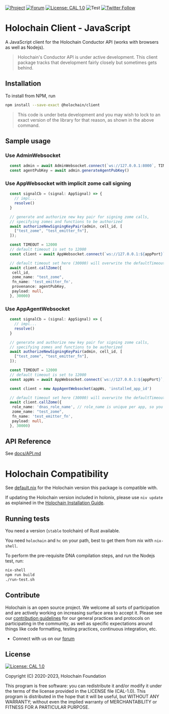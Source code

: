 [![Project](https://img.shields.io/badge/Project-Holochain-blue.svg?style=flat-square)](http://holochain.org/)
[![Forum](https://img.shields.io/badge/Forum-forum%2eholochain%2enet-blue.svg?style=flat-square)](https://forum.holochain.org)
[![License: CAL 1.0](https://img.shields.io/badge/License-CAL%201.0-blue.svg)](https://github.com/holochain/cryptographic-autonomy-license)
![Test](https://github.com/holochain/holochain-client-js/actions/workflows/test.yml/badge.svg?branch=main)
[![Twitter Follow](https://img.shields.io/twitter/follow/holochain.svg?style=social&label=Follow)](https://twitter.com/holochain)

# Holochain Client - JavaScript

A JavaScript client for the Holochain Conductor API (works with browsers as well as Nodejs).

> Holochain's Conductor API is under active development. This client package tracks that development fairly closely but sometimes gets behind.

## Installation

To install from NPM, run
```bash
npm install --save-exact @holochain/client
```

> This code is under beta development and you may wish to lock to an exact version of the library for that reason, as shown in the above command.

## Sample usage

### Use AdminWebsocket
```typescript
  const admin = await AdminWebsocket.connect(`ws://127.0.0.1:8000`, TIMEOUT)
  const agentPubKey = await admin.generateAgentPubKey()
```

### Use AppWebsocket with implicit zome call signing
```typescript
  const signalCb = (signal: AppSignal) => {
    // impl...
    resolve()
  }

  // generate and authorize new key pair for signing zome calls,
  // specifying zomes and functions to be authorized
  await authorizeNewSigningKeyPair(admin, cell_id, [
    ["test_zome", "test_emitter_fn"],
  ]);

  const TIMEOUT = 12000
  // default timeout is set to 12000
  const client = await AppWebsocket.connect(`ws://127.0.0.1:${appPort}`, TIMEOUT, signalCb)

  // default timeout set here (30000) will overwrite the defaultTimeout(12000) set above
  await client.callZome({
   cell_id,
   zome_name: "test_zome",
   fn_name: 'test_emitter_fn',
   provenance: agentPubKey,
   payload: null,
  }, 30000)
```

### Use AppAgentWebsocket
```typescript
  const signalCb = (signal: AppSignal) => {
    // impl...
    resolve()
  }

  // generate and authorize new key pair for signing zome calls,
  // specifying zomes and functions to be authorized
  await authorizeNewSigningKeyPair(admin, cell_id, [
    ["test_zome", "test_emitter_fn"],
  ]);

  const TIMEOUT = 12000
  // default timeout is set to 12000
  const appWs = await AppWebsocket.connect(`ws://127.0.0.1:${appPort}`, 12000, signalCb)

  const client = new AppAgentWebsocket(appWs, 'installed_app_id')

  // default timeout set here (30000) will overwrite the defaultTimeout(12000) set above
  await client.callZome({
   role_name: 'dnas_role_name', // role_name is unique per app, so you can unambiguously identify your dna with role_name in this client
   zome_name: "test_zome",
   fn_name: 'test_emitter_fn',
   payload: null,
  }, 30000)
```

## API Reference

See [docs/API.md](docs/API.md)


# Holochain Compatibility

See [default.nix](./default.nix) for the Holochain version this package is compatible with.

If updating the Holochain version included in holonix, please use `niv update` as explained in the
[Holochain Installation Guide](https://developer.holochain.org/install/#upgrading-the-holochain-version).

## Running tests

You need a version (`stable` toolchain) of Rust available.

You need `holochain` and `hc` on your path, best to get them from nix with `nix-shell`.

To perform the pre-requisite DNA compilation steps, and run the Nodejs test, run:
```bash
nix-shell
npm run build
./run-test.sh
```

## Contribute

Holochain is an open source project.  We welcome all sorts of participation and are actively working on increasing surface area to accept it.  Please see our [contribution guidelines](/CONTRIBUTING.md) for our general practices and protocols on participating in the community, as well as specific expectations around things like code formatting, testing practices, continuous integration, etc.

* Connect with us on our [forum](https://forum.holochain.org)

## License

 [![License: CAL 1.0](https://img.shields.io/badge/License-CAL%201.0-blue.svg)](https://github.com/holochain/cryptographic-autonomy-license)

Copyright (C) 2020-2023, Holochain Foundation

This program is free software: you can redistribute it and/or modify it under the terms of the license
provided in the LICENSE file (CAL-1.0).  This program is distributed in the hope that it will be useful,
but WITHOUT ANY WARRANTY; without even the implied warranty of MERCHANTABILITY or FITNESS FOR A PARTICULAR
PURPOSE.
